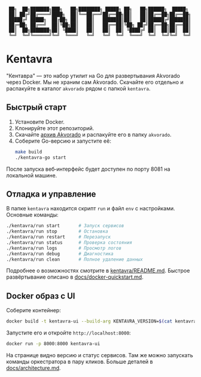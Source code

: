 ```
 ██╗  ██╗███████╗███╗   ██╗████████╗ █████╗ ██╗   ██╗██████╗  █████╗
 ██║ ██╔╝██╔════╝████╗  ██║╚══██╔══╝██╔══██╗██║   ██║██╔══██╗██╔══██╗
 █████╔╝ █████╗  ██╔██╗ ██║   ██║   ███████║██║   ██║██████╔╝███████║
 ██╔═██╗ ██╔══╝  ██║╚██╗██║   ██║   ██╔══██║╚██╗ ██╔╝██╔══██╗██╔══██║
 ██║  ██╗███████╗██║ ╚████║   ██║   ██║  ██║ ╚████╔╝ ██║  ██║██║  ██║
 ╚═╝  ╚═╝╚══════╝╚═╝  ╚═══╝   ╚═╝   ╚═╝  ╚═╝  ╚═══╝  ╚═╝  ╚═╝╚═╝  ╚═╝
```

# Kentavra

"Кентавра" — это набор утилит на Go для развертывания Akvorado через Docker.
Мы не храним сам Akvorado. Скачайте его отдельно и распакуйте в каталог
`akvorado` рядом с папкой `kentavra`.

## Быстрый старт
1. Установите Docker.
2. Клонируйте этот репозиторий.
3. Скачайте [архив Akvorado](https://github.com/akvorado/akvorado/releases)
   и распакуйте его в папку `akvorado`.
4. Соберите Go-версию и запустите её:
   ```bash
   make build
   ./kentavra-go start
   ```

После запуска веб‑интерфейс будет доступен по порту 8081 на локальной машине.

## Отладка и управление
В папке `kentavra` находится скрипт `run` и файл `env` с настройками.
Основные команды:

```bash
./kentavra/run start       # Запуск сервисов
./kentavra/run stop        # Остановка
./kentavra/run restart     # Перезапуск
./kentavra/run status      # Проверка состояния
./kentavra/run logs        # Просмотр логов
./kentavra/run debug       # Диагностика
./kentavra/run clean       # Полное удаление данных
```

Подробнее о возможностях смотрите в [kentavra/README.md](kentavra/README.md).
Быстрое развёртывание описано в [docs/docker-quickstart.md](docs/docker-quickstart.md).


## Docker образ с UI

Соберите контейнер:

```bash
docker build -t kentavra-ui --build-arg KENTAVRA_VERSION=$(cat kentavra/env | grep '^VERSION=' | cut -d'"' -f2) .
```

Запустите его и откройте `http://localhost:8000`:

```bash
docker run -p 8000:8000 kentavra-ui
```

На странице видно версию и статус сервисов. Там же можно запускать команды
оркестратора в пару кликов. Больше деталей в [docs/architecture.md](docs/architecture.md).
